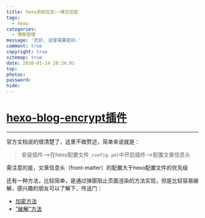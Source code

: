 ```yaml
---
title: hexo添砖加瓦——博文加密
tags:
  - hexo
categories:
  - 博客管理
message: '您好, 这里需要密码.'
comment: true
copyright: true
sitemap: true
date: 2020-01-14 20:24:01
top:
photos:
password:
hide:
---
```


# [hexo-blog-encrypt插件](https://github.com/MikeCoder/hexo-blog-encrypt/blob/master/ReadMe.zh.md)

<!--more-->

---

官方文档说的很清楚了，这里不做赘述，简单来说就是：

> 安装插件-->在hexo配置文件```_config.yml```中开启插件-->配置文章信息头

需注意的是，文章信息头（front-matter）的配置大于hexo配置文件的优先级

还有一种方法，比较简单，是通过弹窗阻止页面渲染的方法实现，但是比较容易破解，感兴趣的朋友可以了解下，传送门：

- [加密方法](https://blog.csdn.net/Lancelot_Lewis/article/details/53422901)
- ["破解"方法](https://www.iots.vip/post/hexo-password-crack.html#5bb825d89f54540070bf1ab5)